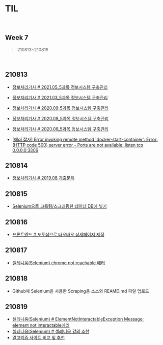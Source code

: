 # TIL

<br>

## Week 7

> 210813~210819

<br>



## 210813

* [정보처리기사 # 2021.05_5과목 정보시스템 구축관리](https://pythontoomuchinformation.tistory.com/399)
* [정보처리기사 # 2021.03_5과목 정보시스템 구축관리](https://pythontoomuchinformation.tistory.com/400)
* [정보처리기사 # 2020.09_5과목 정보시스템 구축관리](https://pythontoomuchinformation.tistory.com/401)
* [정보처리기사 # 2020.08_5과목 정보시스템 구축관리](https://pythontoomuchinformation.tistory.com/402)

* [정보처리기사 # 2020.06_5과목 정보시스템 구축관리](https://pythontoomuchinformation.tistory.com/403)

* [[에러 잡자] Error invoking remote method 'docker-start-container': Error: (HTTP code 500) server error - Ports are not available: listen tcp 0.0.0.0:3306]( https://pythontoomuchinformation.tistory.com/404)



## 210814

* [정보처리기사 # 2019.08 기출문제](https://pythontoomuchinformation.tistory.com/407)



## 210815

* [Selenium으로 크롤링/스크래핑한 데이터 DB에 넣기]( https://pythontoomuchinformation.tistory.com/409)



## 210816

* [프론트엔드 # 포토샵으로 타오바오 상세페이지 제작](https://pythontoomuchinformation.tistory.com/410)



## 210817

* [셀레니움(Selenium) chrome not reachable 에러](https://pythontoomuchinformation.tistory.com/411)



## 210818

* Github에 Selenium을 사용한 Scraping용 소스와 REAMD.md 파일 업로드



## 210819

* [셀레니움(Selenium) # ElementNotInteractableException Message: element not interactable에러](https://pythontoomuchinformation.tistory.com/414)
* [셀레니움(Selenium) # 셀레니움 강의 추천](https://pythontoomuchinformation.tistory.com/415)
* [알고리즘 사이트 비교 및 추천](https://pythontoomuchinformation.tistory.com/416)

